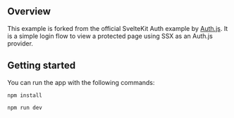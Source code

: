 ## Overview

This example is forked from the official SvelteKit Auth example by [Auth.js](https://sveltekit.authjs.dev). It is a simple login flow to view a protected page using SSX as an Auth.js provider.

## Getting started

You can run the app with the following commands:

`npm install`

`npm run dev`
